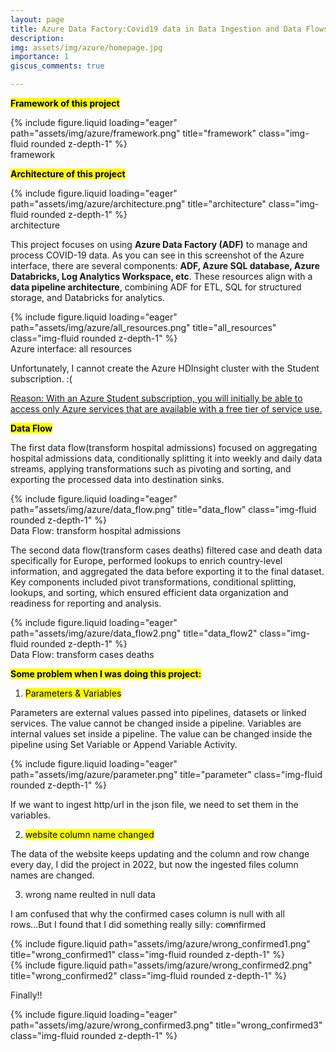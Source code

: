 ```yaml
---
layout: page
title: Azure Data Factory:Covid19 data in Data Ingestion and Data Flows
description: 
img: assets/img/azure/homepage.jpg
importance: 1
giscus_comments: true

---
```



**<mark>Framework of this project </mark>**
<div class="row">
    <div class="col-sm mt-3 mt-md-0">
        {% include figure.liquid loading="eager" path="assets/img/azure/framework.png" title="framework" class="img-fluid rounded z-depth-1" %}
    </div>
</div>
<div class="caption">
    framework
</div>

**<mark>Architecture of this project </mark>**

<div class="row">
    <div class="col-sm mt-3 mt-md-0">
        {% include figure.liquid loading="eager" path="assets/img/azure/architecture.png" title="architecture" class="img-fluid rounded z-depth-1" %}
    </div>
</div>
<div class="caption">
    architecture
</div>

This project focuses on using **Azure Data Factory (ADF)** to manage and process COVID-19 data. As you can see in this screenshot of the Azure interface, there are several components: **ADF, Azure SQL database, Azure Databricks, Log Analytics Workspace, etc**. These resources align with a **data pipeline architecture**, combining ADF for ETL, SQL for structured storage, and Databricks for analytics.

<div class="row">
    <div class="col-sm mt-3 mt-md-0">
        {% include figure.liquid loading="eager" path="assets/img/azure/all_resources.png" title="all_resources" class="img-fluid rounded z-depth-1" %}
    </div>
</div>
<div class="caption">
    Azure interface: all resources
</div>


Unfortunately, I cannot create the Azure HDInsight cluster with the Student subscription. :(

[Reason: With an Azure Student subscription, you will initially be able to access only Azure services that are available with a free tier of service use.](https://learn.microsoft.com/en-us/answers/questions/179055/can-i-use-a-student-subscription-in-azure-to-creat)

**<mark>Data Flow</mark>**

The first data flow(transform hospital admissions) focused on aggregating hospital admissions data, conditionally splitting it into weekly and daily data streams, applying transformations such as pivoting and sorting, and exporting the processed data into destination sinks.

<div class="row">
    <div class="col-sm mt-3 mt-md-0">
        {% include figure.liquid loading="eager" path="assets/img/azure/data_flow.png" title="data_flow" class="img-fluid rounded z-depth-1" %}
    </div>
</div>
<div class="caption">
    Data Flow: transform hospital admissions
</div>

The second data flow(transform cases deaths) filtered case and death data specifically for Europe, performed lookups to enrich country-level information, and aggregated the data before exporting it to the final dataset. Key components included pivot transformations, conditional splitting, lookups, and sorting, which ensured efficient data organization and readiness for reporting and analysis.

<div class="row">
    <div class="col-sm mt-3 mt-md-0">
        {% include figure.liquid loading="eager" path="assets/img/azure/data_flow2.png" title="data_flow2" class="img-fluid rounded z-depth-1" %}
    </div>
</div>
<div class="caption">
    Data Flow: transform cases deaths
</div>

**<mark>Some problem when I was doing this project:</mark>**
1. <mark>Parameters & Variables</mark>
  

Parameters are external values passed into pipelines, datasets or linked services. The value cannot be changed inside a pipeline.
Variables are internal values set inside a pipeline. The value can be changed inside the pipeline using Set Variable or Append Variable Activity.

<div class="row">
    <div class="col-sm mt-3 mt-md-0">
        {% include figure.liquid loading="eager" path="assets/img/azure/parameter.png" title="parameter" class="img-fluid rounded z-depth-1" %}
    </div>
</div>

If we want to ingest http/url in the json file, we need to set them in the variables.


2. <mark>website column name changed</mark>
  
The data of the website keeps updating and the column and row change every day, I did the project in 2022, but now the ingested files column names are changed.

3. wrong name reulted in null data
  

I am confused that why the confirmed cases column is null with all rows...But I found that I did something really silly: co~~m~~nfirmed


<div class="row justify-content-sm-center">
    <div class="col-sm-5 mt-3 mt-md-0">
        {% include figure.liquid path="assets/img/azure/wrong_confirmed1.png" title="wrong_confirmed1" class="img-fluid rounded z-depth-1" %}
    </div>
    <div class="col-sm-5 mt-3 mt-md-0">
        {% include figure.liquid path="assets/img/azure/wrong_confirmed2.png" title="wrong_confirmed2" class="img-fluid rounded z-depth-1" %}
    </div>
</div>

Finally!!

<div class="row">
    <div class="col-sm mt-3 mt-md-0">
        {% include figure.liquid loading="eager" path="assets/img/azure/wrong_confirmed3.png" title="wrong_confirmed3" class="img-fluid rounded z-depth-1" %}
    </div>
</div>